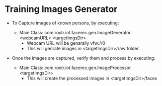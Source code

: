 Training Images Generator
========================

- To Capture images of known persons, by executing: 
  - Main Class: com.roxtr.iot.facerec.gen.ImageGenerator &lt;webcamURL&gt; &lt;targetImgsDir&gt;
    - Webcam URL will be genarally vfw://0
    - This will genrate images in &lt;targetImgsDir&gt;/raw folder.
    
- Once the images are captured, verify them and process by executing: 
  - Main Class: com.roxtr.iot.facerec.gen.ImageProcessor &lt;targetImgsDir&gt;
    - This will create the processed images in &lt;targetImgsDir&gt;/faces 
